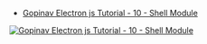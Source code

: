 * [Gopinav Electron js Tutorial - 10 - Shell Module](https://youtu.be/tFawuDeSGWM)

[![Gopinav Electron js Tutorial - 10 - Shell Module](chttps://img.youtube.com/vi/PLC3y8-rFHvwiCJD3WrAFUrIMkGVDE0uqW/maxresdefault.jpg)](https://youtu.be/tFawuDeSGWM)
